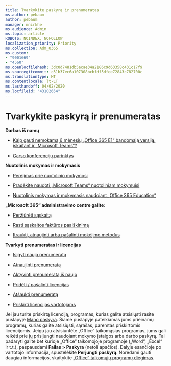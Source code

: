 ```yaml
---
title: Tvarkykite paskyrą ir prenumeratas
ms.author: pebaum
author: pebaum
manager: mnirkhe
ms.audience: Admin
ms.topic: article
ROBOTS: NOINDEX, NOFOLLOW
localization_priority: Priority
ms.collection: Adm_O365
ms.custom:
- "9001669"
- "4560"
ms.openlocfilehash: 3dc0d7481db5acae34a2186c9d63358c431c17f9
ms.sourcegitcommit: c31b37ec6a107308bcbfdf5dfee72843c782700c
ms.translationtype: HT
ms.contentlocale: lt-LT
ms.lasthandoff: 04/02/2020
ms.locfileid: "43102654"
---
```

# <a name="manage-your-account-and-subscriptions"></a>Tvarkykite paskyrą ir prenumeratas

**Darbas iš namų**
- [Kaip gauti nemokamą 6 mėnesių „Office 365 E1“ bandomąją versiją, įskaitant ir „Microsoft Teams“?](https://docs.microsoft.com/MicrosoftTeams/e1-trial-license)

- [Garso konferencijų parinktys](https://docs.microsoft.com/alchemyinsights/options-for-audio-conferencing)

**Nuotolinis mokymas ir mokymasis**

- [Perėjimas prie nuotolinio mokymosi](https://www.microsoft.com/education/remote-learning)

- [Pradėkite naudoti „Microsoft Teams“ nuotoliniam mokymuisi](https://docs.microsoft.com/MicrosoftTeams/remote-learning-edu)

- [Nuotolinis mokymas ir mokymasis naudojant „Office 365 Education“](https://docs.microsoft.com/MicrosoftTeams/remote-learning-edu)

**„Microsoft 365“ administravimo centre galite**: 

- [Peržiūrėti sąskaitą](https://docs.microsoft.com/microsoft-365/commerce/billing-and-payments/view-your-bill-or-invoice) 

- [Rasti sąskaitos faktūros paaiškinimą](https://docs.microsoft.com/microsoft-365/commerce/billing-and-payments/understand-your-invoice)

- [Įtraukti, atnaujinti arba pašalinti mokėjimo metodus](https://docs.microsoft.com/microsoft-365/commerce/billing-and-payments/add-update-or-remove-credit-card-or-bank-account)

**Tvarkyti prenumeratas ir licencijas** 

- [Įsigyti naują prenumeratą](https://docs.microsoft.com/microsoft-365/commerce/subscriptions/upgrade-to-different-plan)

- [Atnaujinti prenumeratą](https://docs.microsoft.com/microsoft-365/commerce/subscriptions/renew-your-subscription) 

- [Aktyvinti prenumeratą iš naujo](https://docs.microsoft.com/microsoft-365/commerce/subscriptions/reactivate-your-subscription)

- [Pridėti / pašalinti licencijas](https://docs.microsoft.com/microsoft-365/commerce/licenses/buy-licenses)

- [Atšaukti prenumeratą](https://docs.microsoft.com/microsoft-365/commerce/subscriptions/cancel-your-subscription)

- [Priskirti licencijas vartotojams](https://docs.microsoft.com/microsoft-365/admin/manage/assign-licenses-to-users)

Jei jau turite priskirtą licenciją, programas, kurias galite atsisiųsti rasite puslapyje [Mano paskyra](https://portal.office.com/account/#installs). Šiame puslapyje pateikiamas jums prieinamų programų, kurias galite atsisiųsti, sąrašas, paremtas priskirtomis licencijomis. Jeigu jau atsisiuntėte „Office“ taikomąsias programas, jums gali reikėti prie jų prisijungti naudojant mokymo įstaigos arba darbo paskyrą. Tai padaryti galite bet kurioje „Office“ taikomojoje programoje („Word“, „Excel“ ir t.t.), paspausdami **Failas > Paskyra** (netoli apačios). Dalyje esančioje po vartotojo informacija, spustelėkite **Perjungti paskyrą**. Norėdami gauti daugiau informacijos, skaitykite [„Office“ taikomųjų programų diegimas](https://docs.microsoft.com/microsoft-365/admin/setup/install-applications). 
